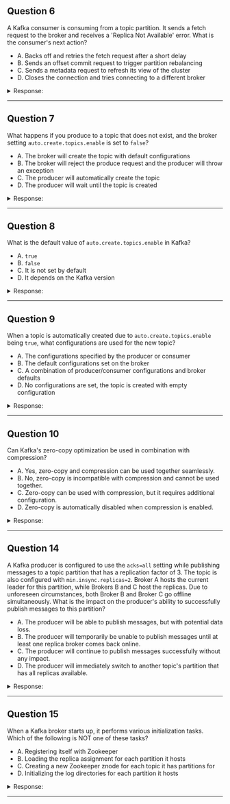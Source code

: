 ## Question 6

A Kafka consumer is consuming from a topic partition. It sends a fetch request to the broker and receives a 'Replica Not Available' error. What is the consumer's next action?

* A. Backs off and retries the fetch request after a short delay
* B. Sends an offset commit request to trigger partition rebalancing
* C. Sends a metadata request to refresh its view of the cluster
* D. Closes the connection and tries connecting to a different broker

<details><summary>Response:</summary>

**Answer:** C

**Explanation:**
The consumer should refresh metadata to identify a healthy broker that can serve the partition. Rebalancing, retries, or switching brokers won't help without fresh metadata.

</details>

---

## Question 7

What happens if you produce to a topic that does not exist, and the broker setting `auto.create.topics.enable` is set to `false`?

* A. The broker will create the topic with default configurations
* B. The broker will reject the produce request and the producer will throw an exception
* C. The producer will automatically create the topic
* D. The producer will wait until the topic is created

<details><summary>Response:</summary>

**Answer:** B

**Explanation:**
When `auto.create.topics.enable=false`, Kafka will not allow topic creation by client request. The broker rejects the request, and the client receives an error.

</details>

---

## Question 8

What is the default value of `auto.create.topics.enable` in Kafka?

* A. `true`
* B. `false`
* C. It is not set by default
* D. It depends on the Kafka version

<details><summary>Response:</summary>

**Answer:** A

**Explanation:**
By default, Kafka enables auto topic creation (`auto.create.topics.enable=true`). It’s explicitly enabled unless overridden in the broker configuration.

</details>

---

## Question 9

When a topic is automatically created due to `auto.create.topics.enable` being `true`, what configurations are used for the new topic?

* A. The configurations specified by the producer or consumer
* B. The default configurations set on the broker
* C. A combination of producer/consumer configurations and broker defaults
* D. No configurations are set, the topic is created with empty configuration

<details><summary>Response:</summary>

**Answer:** B

**Explanation:**
When Kafka automatically creates a topic due to `auto.create.topics.enable` being `true`, it uses the default topic configurations set on the broker. These defaults are defined by settings such as:

* `num.partitions`
* `default.replication.factor`

Producer or consumer-level settings are **not** used in this automatic process.

* A and C are incorrect because Kafka ignores client configurations in this case.
* D is incorrect because Kafka does apply default broker settings, not an empty configuration.

</details>

---

## Question 10

Can Kafka's zero-copy optimization be used in combination with compression?

* A. Yes, zero-copy and compression can be used together seamlessly.
* B. No, zero-copy is incompatible with compression and cannot be used together.
* C. Zero-copy can be used with compression, but it requires additional configuration.
* D. Zero-copy is automatically disabled when compression is enabled.

<details><summary>Response:</summary>

**Answer:** A

**Explanation:**
Kafka's zero-copy optimization and compression **can be used together seamlessly**. Compression is handled before data hits the disk, and zero-copy operates at the level of transferring the data from disk to the network socket, regardless of whether it's compressed.

* Zero-copy works with compressed data without modification.
* No extra configuration is needed.
* Compression happens at the producer, and decompression at the consumer.

</details>

---

## Question 14

A Kafka producer is configured to use the `acks=all` setting while publishing messages to a topic partition that has a replication factor of 3. The topic is also configured with `min.insync.replicas=2`. Broker A hosts the current leader for this partition, while Brokers B and C host the replicas. Due to unforeseen circumstances, both Broker B and Broker C go offline simultaneously. What is the impact on the producer's ability to successfully publish messages to this partition?

* A. The producer will be able to publish messages, but with potential data loss.
* B. The producer will temporarily be unable to publish messages until at least one replica broker comes back online.
* C. The producer will continue to publish messages successfully without any impact.
* D. The producer will immediately switch to another topic's partition that has all replicas available.

<details><summary>Response:</summary>

**Answer:** B

**Explanation:**
With `acks=all`, the producer requires acknowledgments from the leader and all in-sync replicas (ISRs). If Brokers B and C are offline, the ISR drops below the `min.insync.replicas=2` requirement, and the producer won't be able to publish messages. Publishing resumes once at least one replica rejoins the ISR, allowing the `acks=all` requirement to be satisfied.

</details>

---

## Question 15

When a Kafka broker starts up, it performs various initialization tasks. Which of the following is NOT one of these tasks?

* A. Registering itself with Zookeeper
* B. Loading the replica assignment for each partition it hosts
* C. Creating a new Zookeeper znode for each topic it has partitions for
* D. Initializing the log directories for each partition it hosts

<details><summary>Response:</summary>

**Answer:** C

**Explanation:**
Topic znodes in Zookeeper are created during topic creation, not during broker startup. A broker on startup registers itself with Zookeeper, loads its partition assignments, and initializes log directories for the partitions it hosts, but it does not create new znodes for topics unless a topic is being created.

</details>

---

